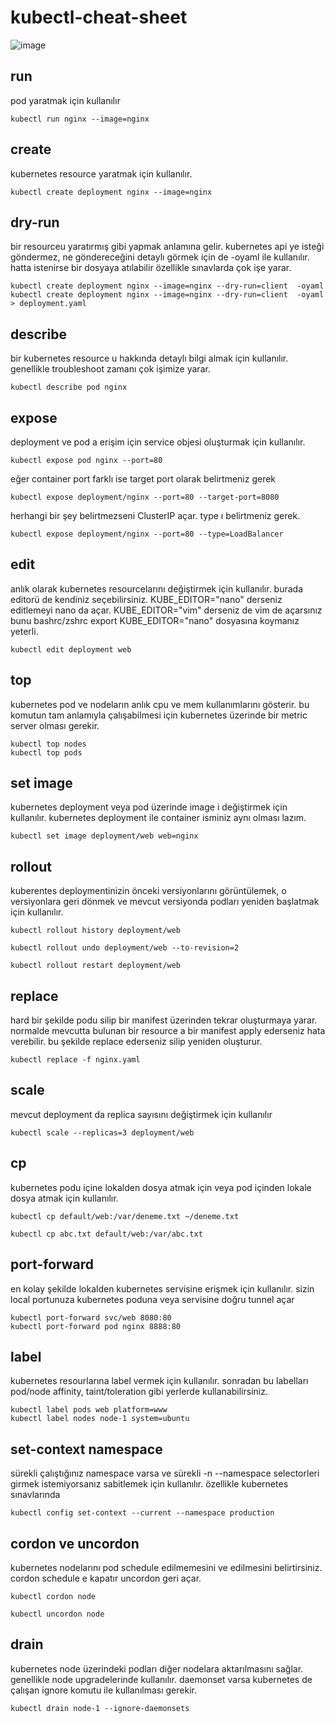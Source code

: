 # kubectl-cheat-sheet

![image](https://github.com/alperen-selcuk/kubectl-cheat-sheet/assets/78741582/40ab9dca-014f-423b-a525-44429d54f4f1)



## run
pod yaratmak için kullanılır

```
kubectl run nginx --image=nginx
```

## create
kubernetes resource yaratmak için kullanılır.

```
kubectl create deployment nginx --image=nginx
```

## dry-run

bir resourceu yaratırmış gibi yapmak anlamına gelir. kubernetes api ye isteği göndermez, ne göndereceğini detaylı görmek için de -oyaml ile kullanılır. hatta istenirse bir dosyaya atılabilir özellikle sınavlarda çok işe yarar.

```
kubectl create deployment nginx --image=nginx --dry-run=client  -oyaml
kubectl create deployment nginx --image=nginx --dry-run=client  -oyaml > deployment.yaml
```

## describe

bir kubernetes resource u hakkında detaylı bilgi almak için kullanılır. genellikle troubleshoot zamanı çok işimize yarar.

```
kubectl describe pod nginx
```

## expose
deployment ve pod a erişim için service objesi oluşturmak için kullanılır. 

```
kubectl expose pod nginx --port=80
```

eğer container port farklı ise target port olarak belirtmeniz gerek
```
kubectl expose deployment/nginx --port=80 --target-port=8080
```

herhangi bir şey belirtmezseni ClusterIP açar. type ı belirtmeniz gerek.

```
kubectl expose deployment/nginx --port=80 --type=LoadBalancer
```

## edit
anlık olarak kubernetes resourcelarını değiştirmek için kullanılır. burada editorü de kendiniz seçebilirsiniz. KUBE_EDITOR="nano" derseniz editlemeyi nano da açar. KUBE_EDITOR="vim" derseniz de vim de açarsınız bunu bashrc/zshrc export KUBE_EDITOR="nano" dosyasına koymanız yeterli. 

```
kubectl edit deployment web
``` 

## top

kubernetes pod ve nodeların anlık cpu ve mem kullanımlarını gösterir. bu komutun tam anlamıyla çalışabilmesi için kubernetes üzerinde bir metric server olması gerekir. 

```
kubectl top nodes
kubectl top pods
```

## set image
kubernetes deployment veya pod üzerinde image i değiştirmek için kullanılır. kubernetes deployment ile container isminiz aynı olması lazım. 

```
kubectl set image deployment/web web=nginx
```

## rollout 
kuberentes deploymentinizin önceki versiyonlarını görüntülemek, o versiyonlara geri dönmek ve  mevcut versiyonda podları yeniden başlatmak için kullanılır.

```
kubectl rollout history deployment/web

kubectl rollout undo deployment/web --to-revision=2

kubectl rollout restart deployment/web
```

## replace

hard bir şekilde podu silip bir manifest üzerinden tekrar oluşturmaya yarar. normalde mevcutta bulunan bir resource a bir manifest apply ederseniz hata verebilir. bu şekilde replace ederseniz silip yeniden oluşturur.

```
kubectl replace -f nginx.yaml
```

## scale
mevcut deployment da replica sayısını değiştirmek için kullanılır

```
kubectl scale --replicas=3 deployment/web
```

## cp
kubernetes podu içine lokalden dosya atmak için veya pod içinden lokale dosya atmak için kullanılır.

```
kubectl cp default/web:/var/deneme.txt ~/deneme.txt

kubectl cp abc.txt default/web:/var/abc.txt
```

## port-forward
en kolay şekilde lokalden kubernetes servisine erişmek için kullanılır. sizin local portunuza kubernetes poduna veya servisine doğru tunnel açar

```
kubectl port-forward svc/web 8080:80
kubectl port-forward pod nginx 8888:80
```


## label
kubernetes resourlarına label vermek için kullanılır. sonradan bu labelları pod/node affinity, taint/toleration gibi yerlerde kullanabilirsiniz.

```
kubectl label pods web platform=www
kubectl label nodes node-1 system=ubuntu
```

## set-context namespace

sürekli çalıştığınız namespace varsa ve sürekli -n --namespace selectorleri girmek istemiyorsanız sabitlemek için kullanılır. özellikle kubernetes sınavlarında

```
kubectl config set-context --current --namespace production
```

## cordon ve uncordon
kubernetes nodelarını pod schedule edilmemesini ve edilmesini belirtirsiniz. cordon schedule e kapatır uncordon geri açar.

```kubectl cordon node```  

```kubectl uncordon node```

## drain

kubernetes node üzerindeki podları diğer nodelara aktarılmasını sağlar. genellikle node upgradelerinde kullanılır. 
daemonset varsa kubernetes de çalışan  ignore komutu ile kullanılması gerekir.
```
kubectl drain node-1 --ignore-daemonsets
```

